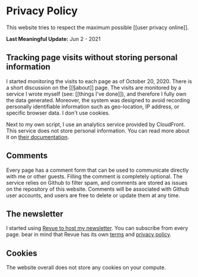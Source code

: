 # Privacy Policy
This website tries to respect the maximum possible [[user privacy online]].

**Last Meaningful Update:** Jun 2 - 2021

## Tracking page visits without storing personal information
I started monitoring the visits to each page as of October 20, 2020. There is a short discussion on the [[§about]] page. The visits are monitored by a service I wrote myself (see: [[things I've done]]), and therefore I fully own the data generated. Moreover, the system was designed to avoid recording personally identifiable information such as geo-location, IP address, or specific browser data. I don't use cookies. 

Next to my own script, I use an analytics service provided by CloudFront. This service does not store personal information. You can read more about it on [their documentation](https://developers.cloudflare.com/analytics/web-analytics).

## Comments
Every page has a comment form that can be used to communicate directly with me or other guests. Filling the comment is completely optional. The service relies on Github to filter spam, and comments are stored as issues on the repository of this website. Comments will be associated with Github user accounts, and users are free to delete or update them at any time. 

## The newsletter
I started using [Revue to host my newsletter](https://newsletter.aquiles.me/). You can subscribe from every page. bear in mind that Revue has its own [terms](https://www.getrevue.co/terms) and [privacy policy](https://www.getrevue.co/privacy).

## Cookies
The website overall does not store any cookies on your compute. 